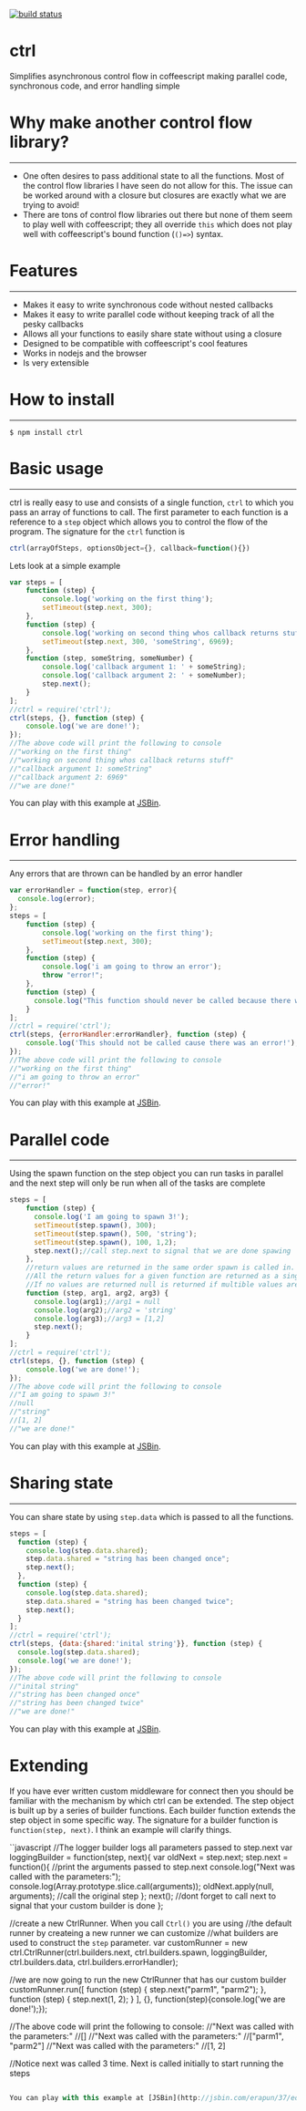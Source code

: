 [![build status](https://secure.travis-ci.org/freethenation/ctrl.png)](http://travis-ci.org/freethenation/ctrl)
# ctrl
Simplifies asynchronous control flow in coffeescript making parallel code, synchronous code, and error handling simple
# Why make another control flow library?
___
* One often desires to pass additional state to all the functions. Most of the control flow libraries I have seen do not allow for this. The issue can be worked around with a closure but closures are exactly what we are trying to avoid!
* There are tons of control flow libraries out there but none of them seem to play well with coffeescript; they all override `this` which does not play well with coffeescript's bound function (`()=>`) syntax.

# Features
___
* Makes it easy to write synchronous code without nested callbacks
* Makes it easy to write parallel code without keeping track of all the pesky callbacks
* Allows all your functions to easily share state without using a closure
* Designed to be compatible with coffeescript's cool features
* Works in nodejs and the browser
* Is very extensible

# How to install
___
    $ npm install ctrl
# Basic usage
___
ctrl is really easy to use and consists of a single function, `ctrl` to which you pass an array of functions to call.
The first parameter to each function is a reference to a `step` object which allows you to control the flow of the program. The signature for the `ctrl` function is 

```javascript
ctrl(arrayOfSteps, optionsObject={}, callback=function(){})
```

Lets look at a simple example

```javascript
var steps = [
    function (step) {
        console.log('working on the first thing');
        setTimeout(step.next, 300);
    },
    function (step) {
        console.log('working on second thing whos callback returns stuff');
        setTimeout(step.next, 300, 'someString', 6969);
    },
    function (step, someString, someNumber) {
        console.log('callback argument 1: ' + someString);
        console.log('callback argument 2: ' + someNumber);
        step.next();
    }
];
//ctrl = require('ctrl');
ctrl(steps, {}, function (step) {
    console.log('we are done!');
});
//The above code will print the following to console
//"working on the first thing"
//"working on second thing whos callback returns stuff"
//"callback argument 1: someString"
//"callback argument 2: 6969"
//"we are done!"
```

You can play with this example at [JSBin](http://jsbin.com/erapun/2/edit).

# Error handling
___
Any errors that are thrown can be handled by an error handler

```javascript
var errorHandler = function(step, error){
  console.log(error);
};
steps = [
    function (step) {
        console.log('working on the first thing');
        setTimeout(step.next, 300);
    },
    function (step) {
        console.log('i am going to throw an error');
        throw "error!";
    },
    function (step) {
      console.log("This function should never be called because there was an errror!");
    }
];
//ctrl = require('ctrl');
ctrl(steps, {errorHandler:errorHandler}, function (step) {
    console.log('This should not be called cause there was an error!');
});
//The above code will print the following to console
//"working on the first thing"
//"i am going to throw an error"
//"error!"
```

You can play with this example at [JSBin](http://jsbin.com/erapun/9/edit).

# Parallel code
___
Using the spawn function on the step object you can run tasks in parallel and the next step will only be 
run when all of the tasks are complete

```javascript
steps = [
    function (step) {
      console.log('I am going to spawn 3!');
      setTimeout(step.spawn(), 300);
      setTimeout(step.spawn(), 500, 'string');
      setTimeout(step.spawn(), 100, 1,2);
      step.next();//call step.next to signal that we are done spawing
    },
    //return values are returned in the same order spawn is called in.
    //All the return values for a given function are returned as a single parameter
    //If no values are returned null is returned if multible values are returned an array is returned
    function (step, arg1, arg2, arg3) {
      console.log(arg1);//arg1 = null
      console.log(arg2);//arg2 = 'string'
      console.log(arg3);//arg3 = [1,2]
      step.next();
    }
];
//ctrl = require('ctrl');
ctrl(steps, {}, function (step) {
    console.log('we are done!');
});
//The above code will print the following to console
//"I am going to spawn 3!"
//null
//"string"
//[1, 2]
//"we are done!"
```

You can play with this example at [JSBin](http://jsbin.com/erapun/15/edit).

# Sharing state
___
You can share state by using `step.data` which is passed to all the functions.

```javascript
steps = [
  function (step) {
    console.log(step.data.shared);
    step.data.shared = "string has been changed once";
    step.next();
  },
  function (step) {
    console.log(step.data.shared);
    step.data.shared = "string has been changed twice";
    step.next();
  }
];
//ctrl = require('ctrl');
ctrl(steps, {data:{shared:'inital string'}}, function (step) {
  console.log(step.data.shared); 
  console.log('we are done!');
});
//The above code will print the following to console
//"inital string"
//"string has been changed once"
//"string has been changed twice"
//"we are done!"
```

You can play with this example at [JSBin](http://jsbin.com/erapun/16/edit).

# Extending

If you have ever written custom middleware for connect then you should be familiar with the mechanism by which ctrl can be extended. The step object is built up by a series of builder functions. Each builder function extends the step object in some specific way. The signature for a builder function is `function(step, next)`. I think an example will clarify things. 

``javascript
//The logger builder logs all parameters passed to step.next
var loggingBuilder = function(step, next){
  var oldNext = step.next;
  step.next = function(){
    //print the arguments passed to step.next
    console.log("Next was called with the parameters:");
    console.log(Array.prototype.slice.call(arguments));
    oldNext.apply(null, arguments); //call the original step
  };
  next(); //dont forget to call next to signal that your custom builder is done
};

//create a new CtrlRunner. When you call `Ctrl()` you are using 
//the default runner by createing a new runner we can customize 
//what builders are used to construct the `step` parameter.
var customRunner = new ctrl.CtrlRunner(ctrl.builders.next, ctrl.builders.spawn,
  loggingBuilder, ctrl.builders.data, ctrl.builders.errorHandler);

//we are now going to run the new CtrlRunner that has our custom builder
customRunner.run([
  function (step) {
    step.next("parm1", "parm2");
  },
  function (step) {
    step.next(1, 2);
  }
], {}, function(step){console.log('we are done!');});

//The above code will print the following to console:
//"Next was called with the parameters:"
//[]
//"Next was called with the parameters:"
//["parm1", "parm2"]
//"Next was called with the parameters:"
//[1, 2]

//Notice next was called 3 time. Next is called initially to start running the steps
```javascript

You can play with this example at [JSBin](http://jsbin.com/erapun/37/edit).